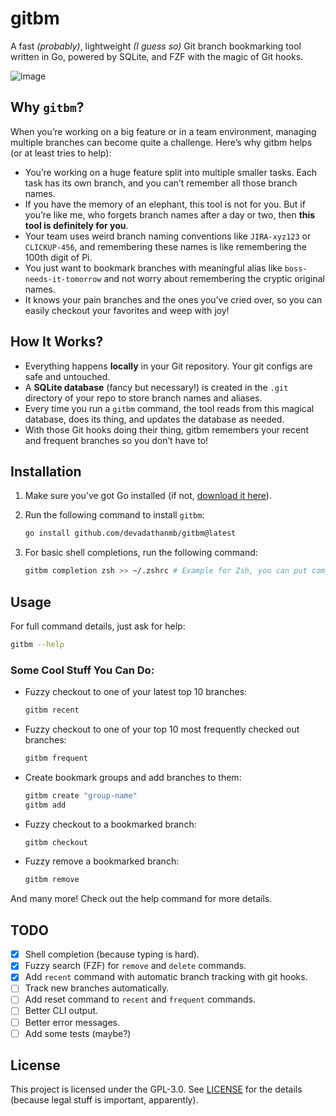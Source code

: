 # gitbm
A fast *(probably)*, lightweight *(I guess so)* Git branch bookmarking tool written in Go, powered by SQLite, and FZF with the magic of Git hooks.

![image](https://github.com/user-attachments/assets/294dcc4b-b6bc-42a7-904f-a041a0c17d31)

## Why `gitbm`?
When you’re working on a big feature or in a team environment, managing multiple branches can become quite a challenge. Here’s why gitbm helps (or at least tries to help):
- You’re working on a huge feature split into multiple smaller tasks. Each task has its own branch, and you can’t remember all those branch names.
- If you have the memory of an elephant, this tool is not for you. But if you’re like me, who forgets branch names after a day or two, then **this tool is definitely for you**.
- Your team uses weird branch naming conventions like `JIRA-xyz123` or `CLICKUP-456`, and remembering these names is like remembering the 100th digit of Pi. 
- You just want to bookmark branches with meaningful alias like `boss-needs-it-tomorrow` and not worry about remembering the cryptic original names.
- It knows your pain branches and the ones you’ve cried over, so you can easily checkout your favorites and weep with joy!


## How It Works?
- Everything happens **locally** in your Git repository. Your git configs are safe and untouched.
- A **SQLite database** (fancy but necessary!) is created in the `.git` directory of your repo to store branch names and aliases.
- Every time you run a `gitbm` command, the tool reads from this magical database, does its thing, and updates the database as needed.
- With those Git hooks doing their thing, gitbm remembers your recent and frequent branches so you don’t have to!

## Installation
1. Make sure you’ve got Go installed (if not, [download it here](https://golang.org/dl/)).
2. Run the following command to install `gitbm`:

    ```bash
    go install github.com/devadathanmb/gitbm@latest
    ```
3. For basic shell completions, run the following command:

    ```bash
    gitbm completion zsh >> ~/.zshrc # Example for Zsh, you can put completion files in more appropriate locations.
    ```

## Usage

For full command details, just ask for help:
```bash
gitbm --help
```

### Some Cool Stuff You Can Do:
- Fuzzy checkout to one of your latest top 10 branches:
    ```bash
    gitbm recent
    ```

- Fuzzy checkout to one of your top 10 most frequently checked out branches:
    ```bash
    gitbm frequent
    ```

- Create bookmark groups and add branches to them:
    ```bash
    gitbm create "group-name"
    gitbm add
    ```

- Fuzzy checkout to a bookmarked branch:
    ```bash
    gitbm checkout
    ```

- Fuzzy remove a bookmarked branch:
    ```bash
    gitbm remove
    ```

And many more! Check out the help command for more details.

## TODO
- [x] Shell completion (because typing is hard).
- [x] Fuzzy search (FZF) for `remove` and `delete` commands.
- [x] Add `recent` command with automatic branch tracking with git hooks.
- [ ] Track new branches automatically.
- [ ] Add reset command to `recent` and `frequent` commands. 
- [ ] Better CLI output.
- [ ] Better error messages.
- [ ] Add some tests (maybe?)

## License
This project is licensed under the GPL-3.0. See [LICENSE](LICENSE.md) for the details (because legal stuff is important, apparently).
